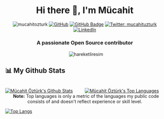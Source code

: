 <h1 align="center">Hi there 👋, I'm Mücahit</h1>

<p align="center"> 
    <img src="https://komarev.com/ghpvc/?username=mucahitozturk&label=Profile%20views&color=0e75b6&style=flat" alt="mucahitozturk"/>
    <a href="https://github.com/mucahitozturk"><img src="https://img.shields.io/github/followers/cosasdepuma.svg?label=GitHub&style=social" alt="GitHub"></a>
    <a href="https://github.com/mucahitozturk?tab=followers"><img src="https://img.shields.io/github/followers/mucahitozturk?label=Followers&style=social" alt="GitHub Badge"></a>
    <a href="https://twitter.com/mucahituzturk" target="_blank"><img alt="Twitter: mucahituzturk" src="https://img.shields.io/twitter/follow/mucahituzturk.svg?style=social"/></a>
    <a href="https://www.linkedin.com/in/mucahitozturk"><img src="https://img.shields.io/badge/LinkedIn--_.svg?style=social&logo=linkedin" alt="LinkedIn"></a>
</p>

<h3 align="center">A passionate Open Source contributor</h3>


<p align="center">&nbsp;
    <img align="center" src="https://github.com/saadeghi/saadeghi/blob/master/dino.gif" alt="hareketliresim" />
</p>
        
        
        
       
## 📊 My Github Stats
       

<div>

  <br/>
    <a style="width:50%;float:left" href="https://github.com/mucahitozturk/github-readme-stats"><img alt="Mücahit Öztürk's Github Stats" src="https://github-readme-stats.vercel.app/api?username=mucahitozturk&show_icons=true&count_private=true&theme=react&hide_border=true&bg_color=0D1117" /></a><a style="width:50%;float:left" href="https://github.com/mucahitozturk/github-readme-stats"><img alt="Mücahit Öztürk's Top Languages" src="https://github-readme-stats.vercel.app/api/top-langs/?username=mucahitozturk&langs_count=8&count_private=true&layout=compact&theme=react&hide_border=true&bg_color=0D1117" /></a>
  
</div>


<p align="center">&nbsp;
    <b>Note:</b> Top languages is only a metric of the languages my public code consists of and doesn't reflect experience or skill level.
</p>

[![Top Langs](https://github-readme-stats.vercel.app/api/top-langs/?username=mucahitozturk)](https://github.com/mucahitozturk/github-readme-stats)

<!--

<p align="center">&nbsp;

  <br/>
    <a href="https://github.com/mucahitozturk/github-readme-stats"><img alt="Mücahit Öztürk's Github Stats" src="https://github-readme-stats.vercel.app/api?username=mucahitozturk&show_icons=true&count_private=true&theme=react&hide_border=true&bg_color=0D1117" /></a>
    <a href="https://github.com/mucahitozturk/github-readme-stats"><img alt="Mücahit Öztürk's Top Languages" src="https://github-readme-stats.vercel.app/api/top-langs/?username=mucahitozturk&langs_count=8&count_private=true&layout=compact&theme=react&hide_border=true&bg_color=0D1117" /></a>
  
</p>

**mucahitozturk/mucahitozturk** is a ✨ _special_ ✨ repository because its `README.md` (this file) appears on your GitHub profile.

Here are some ideas to get you started:

- 🔭 I’m currently working on ...
- 🌱 I’m currently learning ...
- 👯 I’m looking to collaborate on ...
- 🤔 I’m looking for help with ...
- 💬 Ask me about ...
- 📫 How to reach me: ...
- 😄 Pronouns: ...
- ⚡ Fun fact: ...
-->
